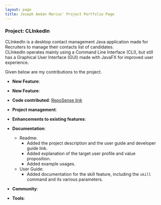 ```yaml
---
layout: page
title: Joseph Aedan Marcus' Project Portfolio Page
---
```


### Project: CLInkedIn

CLInkedIn is a desktop contact management Java application made for Recruiters to manage their contacts list of candidates.  
CLInkedIn operates mainly using a Command Line Interface (CLI), but still has a Graphical User Interface (GUI) made with JavaFX for improved user experience.

Given below are my contributions to the project.

* **New Feature**: 


* **New Feature**:


* **Code contributed**: [RepoSense link](https://nus-cs2103-ay2223s1.github.io/tp-dashboard/?search=josephaedan&breakdown=true)


* **Project management**:


* **Enhancements to existing features**:


* **Documentation**:
    * Readme:
        - Added the project description and the user guide and developer guide link.
        - Added explanation of the target user profile and value proposition.
        - Added example usages.
    * User Guide:
      - Added documentation for the skill feature, including the `skill` command and its various parameters.

* **Community**:


* **Tools**:

